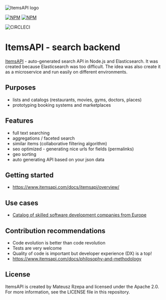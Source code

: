 ![ItemsAPI logo](http://res.cloudinary.com/abcdefgh123456/image/upload/c_scale,w_150/v1479983228/t2BmYaxc_k705u7.jpg)

[![NPM](https://nodei.co/npm/itemsapi.png?downloads=true&downloadRank=true)](https://nodei.co/npm/itemsapi/) [![NPM](https://nodei.co/npm-dl/itemsapi.png?months=6&height=3)](https://nodei.co/npm/itemsapi/)

![CIRCLECI](https://circleci.com/gh/itemsapi/itemsapi.png?circle-token=935dec2ee54b75370c904d110cbda8b9272860ee&style=shield)

# ItemsAPI - search backend

<a href="https://www.itemsapi.com" target="_blank">ItemsAPI</a> - auto-generated search API in Node.js and Elasticsearch. It was created because Elasticsearch was too difficult. The idea was also create it as a microservice and run easily on different environments.

## Purposes

- lists and catalogs (restaurants, movies, gyms, doctors, places)
- prototyping booking systems and marketplaces

## Features 

- full text searching
- aggregations / faceted search
- similar items (collaborative filtering algorithm)
- seo optimized - generating nice urls for fields (permalinks)
- geo sorting
- auto generating API based on your json data

## Getting started

- https://www.itemsapi.com/docs/itemsapi/overview/

## Use cases

- <a href="http://devteams.co/" target="_blank">Catalog of skilled software development companies from Europe</a>

## Contribution recommendations
- Code evolution is better than code revolution
- Tests are very welcome
- Quality of code is important but developer experience (DX) is a top! 
- https://www.itemsapi.com/docs/philosophy-and-methodology

## License
ItemsAPI is created by Mateusz Rzepa and licensed under the Apache 2.0. For more information, see the LICENSE file in this repository.
